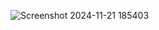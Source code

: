 ![Screenshot 2024-11-21 185403](https://github.com/user-attachments/assets/be2a9b02-0edd-4e3d-9856-785d0cf1e10c)
